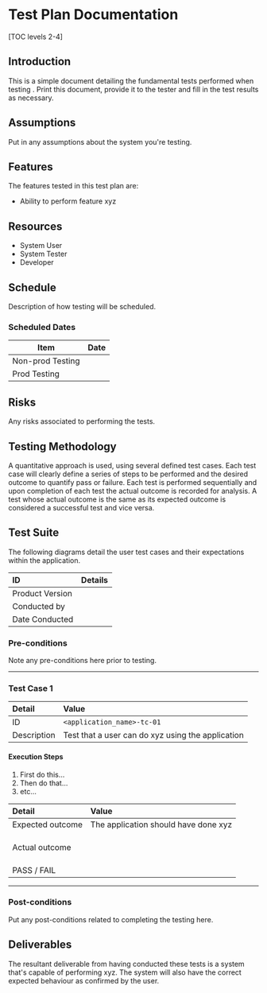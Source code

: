 # Test Plan Documentation
[TOC levels 2-4]

## Introduction
This is a simple document detailing the fundamental tests performed when testing **<insert project here>**. Print this document, provide it to the tester and fill in the test results as necessary.

## Assumptions
Put in any assumptions about the system you're testing.

## Features
The features tested in this test plan are:

* Ability to perform feature xyz

## Resources
* System User
* System Tester
* Developer

## Schedule
Description of how testing will be scheduled.

### Scheduled Dates
| Item             | Date |
| ---------------- | ---- |
| Non-prod Testing |      |
| Prod Testing     |      |

## Risks
Any risks associated to performing the tests.

## Testing Methodology
A quantitative approach is used, using several defined test cases. Each test case will clearly define a series of steps to be performed and the desired outcome to quantify pass or failure. Each test is performed sequentially and upon completion of each test the actual outcome is recorded for analysis. A test whose actual outcome is the same as its expected outcome is considered a successful test and vice versa.

## Test Suite
The following diagrams detail the user test cases and their expectations within the application.

| ID              | Details |
|:--------------- |:------- |
| Product Version |         |
| Conducted by    |         |
| Date Conducted  |         |

### Pre-conditions   
Note any pre-conditions here prior to testing.

---

### Test Case 1
| Detail      | Value                                                                     |
|:----------- |:------------------------------------------------------------------------- |
| ID          | `<application_name>-tc-01`           |
| Description | Test that a user can do xyz using the application |

#### Execution Steps                                                                                                                          

1. First do this...
2. Then do that...
3. etc...


| Detail           | Value                                 |
|:---------------- |:--------------------------------------|
| Expected outcome | The application should have done xyz  |
| Actual outcome   | <br><br><br>                          |
| PASS / FAIL      |                                       |

---

### Post-conditions
Put any post-conditions related to completing the testing here.

## Deliverables
The resultant deliverable from having conducted these tests is a system that's capable of performing xyz. The system will also have the correct expected behaviour as confirmed by the user.
